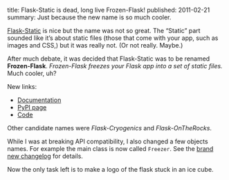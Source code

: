 title: Flask-Static is dead, long live Frozen-Flask!
published: 2011-02-21
summary: Just because the new name is so much cooler.

[Flask-Static](/2010/Flask-Static/) is nice but the name was not so great.
The “Static” part sounded like it’s about static files (those that come with
your app, such as images and CSS,) but it was really not.
(Or not really. Maybe.)

After much debate, it was decided that Flask-Static was to be renamed
**Frozen-Flask**. *Frozen-Flask freezes your Flask app into a set of static
files.* Much cooler, uh?

New links:

* [Documentation](https://packages.python.org/Frozen-Flask/)
* [PyPI page](https://pypi.python.org/pypi/Frozen-Flask)
* [Code](https://github.com/SimonSapin/Frozen-Flask)

Other candidate names were *Flask-Cryogenics* and *Flask-OnTheRocks*.

While I was at breaking API compatibility, I also changed a few objects names.
For example the main class is now called `Freezer`. See the [brand new
changelog](https://packages.python.org/Frozen-Flask/#changelog) for details.

Now the only task left is to make a logo of the flask stuck in an ice cube.

